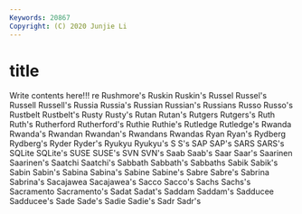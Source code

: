```yaml
---
Keywords: 20867
Copyright: (C) 2020 Junjie Li
---
```


# title

Write contents here!!!
re 
Rushmore's 
Ruskin 
Ruskin's 
Russel 
Russel's 
Russell 
Russell's
Russia 
Russia's 
Russian 
Russian's 
Russians 
Russo 
Russo's 
Rustbelt 
Rustbelt's 
Rusty
Rusty's 
Rutan 
Rutan's 
Rutgers 
Rutgers's 
Ruth 
Ruth's 
Rutherford 
Rutherford's 
Ruthie
Ruthie's 
Rutledge 
Rutledge's 
Rwanda 
Rwanda's 
Rwandan 
Rwandan's 
Rwandans 
Rwandas 
Ryan
Ryan's 
Rydberg 
Rydberg's 
Ryder 
Ryder's 
Ryukyu 
Ryukyu's 
S 
S's 
SAP
SAP's 
SARS 
SARS's 
SQLite 
SQLite's 
SUSE 
SUSE's 
SVN 
SVN's 
Saab
Saab's 
Saar 
Saar's 
Saarinen 
Saarinen's 
Saatchi 
Saatchi's 
Sabbath 
Sabbath's 
Sabbaths
Sabik 
Sabik's 
Sabin 
Sabin's 
Sabina 
Sabina's 
Sabine 
Sabine's 
Sabre 
Sabre's
Sabrina 
Sabrina's 
Sacajawea 
Sacajawea's 
Sacco 
Sacco's 
Sachs 
Sachs's 
Sacramento 
Sacramento's
Sadat 
Sadat's 
Saddam 
Saddam's 
Sadducee 
Sadducee's 
Sade 
Sade's 
Sadie 
Sadie's
Sadr 
Sadr's 
